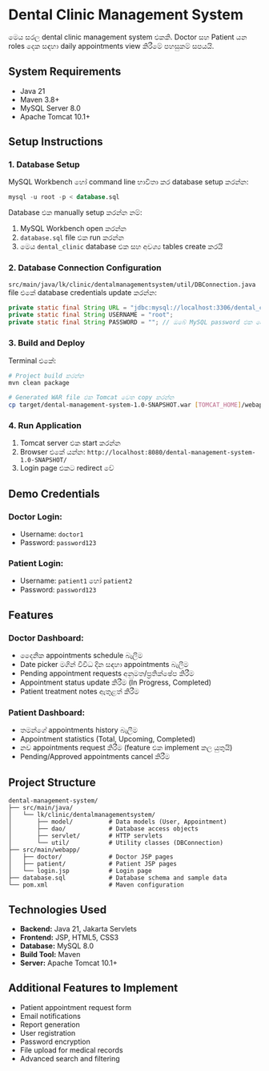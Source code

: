 # Dental Clinic Management System

මෙය සරල dental clinic management system එකකි. Doctor සහ Patient යන roles දෙක සඳහා daily appointments view කිරීමේ පහසුකම් සපයයි.

## System Requirements

- Java 21
- Maven 3.8+
- MySQL Server 8.0
- Apache Tomcat 10.1+

## Setup Instructions

### 1. Database Setup

MySQL Workbench හෝ command line භාවිතා කර database setup කරන්න:

```sql
mysql -u root -p < database.sql
```

Database එක manually setup කරන්න නම්:
1. MySQL Workbench open කරන්න
2. `database.sql` file එක run කරන්න
3. මෙය `dental_clinic` database එක සහ අවශ්‍ය tables create කරයි

### 2. Database Connection Configuration

`src/main/java/lk/clinic/dentalmanagementsystem/util/DBConnection.java` file එකේ database credentials update කරන්න:

```java
private static final String URL = "jdbc:mysql://localhost:3306/dental_clinic";
private static final String USERNAME = "root";
private static final String PASSWORD = ""; // ඔබේ MySQL password එක දෙන්න
```

### 3. Build and Deploy

Terminal එකේ:

```bash
# Project build කරන්න
mvn clean package

# Generated WAR file එක Tomcat වෙත copy කරන්න
cp target/dental-management-system-1.0-SNAPSHOT.war [TOMCAT_HOME]/webapps/
```

### 4. Run Application

1. Tomcat server එක start කරන්න
2. Browser එකේ යන්න: `http://localhost:8080/dental-management-system-1.0-SNAPSHOT/`
3. Login page එකට redirect වේ

## Demo Credentials

### Doctor Login:
- Username: `doctor1`
- Password: `password123`

### Patient Login:
- Username: `patient1` හෝ `patient2`
- Password: `password123`

## Features

### Doctor Dashboard:
- දෛනික appointments schedule බැලීම
- Date picker මගින් විවිධ දින සඳහා appointments බැලීම
- Pending appointment requests අනුමත/ප්‍රතික්ෂේප කිරීම
- Appointment status update කිරීම (In Progress, Completed)
- Patient treatment notes ඇතුළත් කිරීම

### Patient Dashboard:
- තමන්ගේ appointments history බැලීම
- Appointment statistics (Total, Upcoming, Completed)
- නව appointments request කිරීම (feature එක implement කල යුතුයි)
- Pending/Approved appointments cancel කිරීම

## Project Structure

```
dental-management-system/
├── src/main/java/
│   └── lk/clinic/dentalmanagementsystem/
│       ├── model/          # Data models (User, Appointment)
│       ├── dao/            # Database access objects
│       ├── servlet/        # HTTP servlets
│       └── util/           # Utility classes (DBConnection)
├── src/main/webapp/
│   ├── doctor/             # Doctor JSP pages
│   ├── patient/            # Patient JSP pages
│   └── login.jsp           # Login page
├── database.sql            # Database schema and sample data
└── pom.xml                 # Maven configuration
```

## Technologies Used

- **Backend:** Java 21, Jakarta Servlets
- **Frontend:** JSP, HTML5, CSS3
- **Database:** MySQL 8.0
- **Build Tool:** Maven
- **Server:** Apache Tomcat 10.1+

## Additional Features to Implement

- Patient appointment request form
- Email notifications
- Report generation
- User registration
- Password encryption
- File upload for medical records
- Advanced search and filtering
